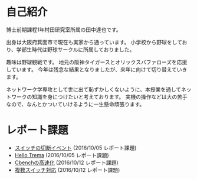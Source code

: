 # 自己紹介
博士前期課程1年村田研究室所属の田中達也です。

出身は大阪府箕面市で現在も実家から通っています。
小学校から野球をしており、学部生時代は野球サークルに所属しておりました。

趣味は野球観戦です。
地元の阪神タイガースとオリックスバファローズを応援しています。
今年は残念な結果となりましたが、来年に向けて切り替えていきます。

ネットワーク学専攻として世に出て恥ずかしくないように、本授業を通してネットワークの知識を身につけたいと考えております。
実機の操作などは大の苦手なので、なんとかついていけるように一生懸命頑張ります。


# レポート課題
* [スイッチの切断イベント](https://github.com/handai-trema/hello-trema-Tatsu-Tanaka/blob/master/report_assignment_bye_switch.md) (2016/10/05 レポート課題)
* [Hello Trema](https://github.com/handai-trema/hello-trema-Tatsu-Tanaka/blob/master/report_assignment_hello_trema.md) (2016/10/05 レポート課題)
* [Cbenchの高速化](https://github.com/handai-trema/cbench-Tatsu-Tanaka/blob/master/report_cbench.md) (2016/10/12 レポート課題)
* [複数スイッチ対応](https://github.com/handai-trema/learning-switch-Tatsu-Tanaka/blob/master/report_learning_switch.md) (2016/10/12 レポート課題)
